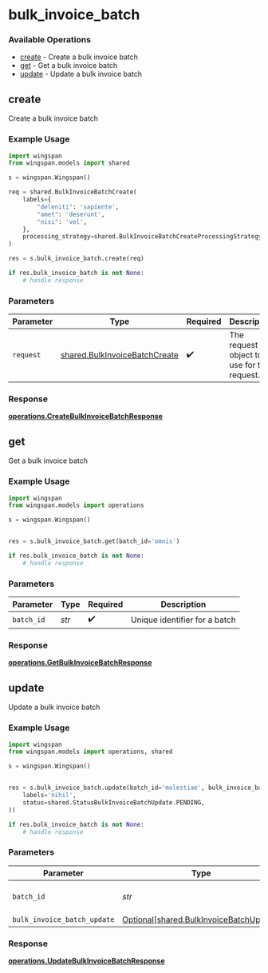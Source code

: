 # bulk_invoice_batch

### Available Operations

* [create](#create) - Create a bulk invoice batch
* [get](#get) - Get a bulk invoice batch
* [update](#update) - Update a bulk invoice batch

## create

Create a bulk invoice batch

### Example Usage

```python
import wingspan
from wingspan.models import shared

s = wingspan.Wingspan()

req = shared.BulkInvoiceBatchCreate(
    labels={
        "deleniti": 'sapiente',
        "amet": 'deserunt',
        "nisi": 'vel',
    },
    processing_strategy=shared.BulkInvoiceBatchCreateProcessingStrategy.SINGLE,
)

res = s.bulk_invoice_batch.create(req)

if res.bulk_invoice_batch is not None:
    # handle response
```

### Parameters

| Parameter                                                                      | Type                                                                           | Required                                                                       | Description                                                                    |
| ------------------------------------------------------------------------------ | ------------------------------------------------------------------------------ | ------------------------------------------------------------------------------ | ------------------------------------------------------------------------------ |
| `request`                                                                      | [shared.BulkInvoiceBatchCreate](../../models/shared/bulkinvoicebatchcreate.md) | :heavy_check_mark:                                                             | The request object to use for the request.                                     |


### Response

**[operations.CreateBulkInvoiceBatchResponse](../../models/operations/createbulkinvoicebatchresponse.md)**


## get

Get a bulk invoice batch

### Example Usage

```python
import wingspan
from wingspan.models import operations

s = wingspan.Wingspan()


res = s.bulk_invoice_batch.get(batch_id='omnis')

if res.bulk_invoice_batch is not None:
    # handle response
```

### Parameters

| Parameter                     | Type                          | Required                      | Description                   |
| ----------------------------- | ----------------------------- | ----------------------------- | ----------------------------- |
| `batch_id`                    | *str*                         | :heavy_check_mark:            | Unique identifier for a batch |


### Response

**[operations.GetBulkInvoiceBatchResponse](../../models/operations/getbulkinvoicebatchresponse.md)**


## update

Update a bulk invoice batch

### Example Usage

```python
import wingspan
from wingspan.models import operations, shared

s = wingspan.Wingspan()


res = s.bulk_invoice_batch.update(batch_id='molestiae', bulk_invoice_batch_update=shared.BulkInvoiceBatchUpdate(
    labels='nihil',
    status=shared.StatusBulkInvoiceBatchUpdate.PENDING,
))

if res.bulk_invoice_batch is not None:
    # handle response
```

### Parameters

| Parameter                                                                                | Type                                                                                     | Required                                                                                 | Description                                                                              |
| ---------------------------------------------------------------------------------------- | ---------------------------------------------------------------------------------------- | ---------------------------------------------------------------------------------------- | ---------------------------------------------------------------------------------------- |
| `batch_id`                                                                               | *str*                                                                                    | :heavy_check_mark:                                                                       | Unique identifier for a batch                                                            |
| `bulk_invoice_batch_update`                                                              | [Optional[shared.BulkInvoiceBatchUpdate]](../../models/shared/bulkinvoicebatchupdate.md) | :heavy_minus_sign:                                                                       | N/A                                                                                      |


### Response

**[operations.UpdateBulkInvoiceBatchResponse](../../models/operations/updatebulkinvoicebatchresponse.md)**

